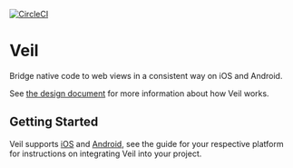 [![CircleCI](https://circleci.com/gh/salesforce/veil.svg?style=svg&circle-token=af5c9d158e8fb6e4f57d592817a834cf0d439e07)](https://circleci.com/gh/salesforce/veil)

# Veil

Bridge native code to web views in a consistent way on iOS and
Android.

See [the design document](docs/Design.md) for more information about
how Veil works.

## Getting Started

Veil supports [iOS](platforms/ios/Readme.md) and
[Android](platforms/android/Readme.md), see the guide for your
respective platform for instructions on integrating Veil into your
project.
